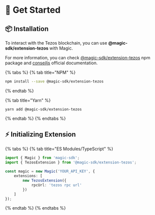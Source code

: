 # 🚀 Get Started

## 📦 Installation

To interact with the Tezos blockchain, you can use **@magic-sdk/extension-tezos** with Magic.

For more information, you can check [@magic-sdk/extension-tezos](https://www.npmjs.com/package/@magic-sdk/extension-tezos) npm package and [conseiljs](https://cryptonomic.github.io/ConseilJS/#/) official documentation.

{% tabs %}
{% tab title="NPM" %}
```bash
npm install --save @magic-sdk/extension-tezos
```
{% endtab %}

{% tab title="Yarn" %}
```
yarn add @magic-sdk/extension-tezos
```
{% endtab %}
{% endtabs %}

## ⚡️ Initializing Extension

{% tabs %}
{% tab title="ES Modules/TypeScript" %}
```typescript
import { Magic } from 'magic-sdk';
import { TezosExtension } from '@magic-sdk/extension-tezos';
 
const magic = new Magic('YOUR_API_KEY', {
    extensions: [
        new TezosExtension({
            rpcUrl: 'tezos rpc url'
        })
    ]
});
```
{% endtab %}
{% endtabs %}

